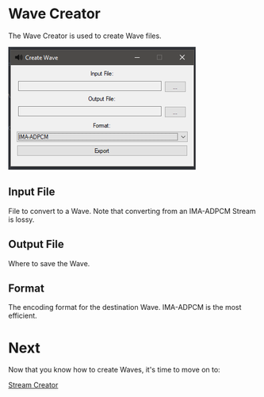 # Wave Creator
The Wave Creator is used to create Wave files.

![alt text](img/createWave.png "Wave Creator.")

## Input File
File to convert to a Wave. Note that converting from an IMA-ADPCM Stream is lossy.

## Output File
Where to save the Wave.

## Format
The encoding format for the destination Wave. IMA-ADPCM is the most efficient.

# Next
Now that you know how to create Waves, it's time to move on to:

[Stream Creator](streamCreator.md)